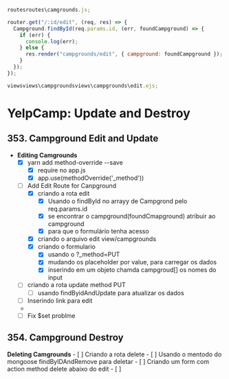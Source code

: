 ```javascript
routesroutes\camgrounds.js;

router.get("/:id/edit", (req, res) => {
  Campground.findById(req.params.id, (err, foundCampground) => {
    if (err) {
      console.log(err);
    } else {
      res.render("campgrounds/edit", { campground: foundCampground });
    }
  });
});

viewsviews\campgroundsviews\campgrounds\edit.ejs;
```

# YelpCamp: Update and Destroy

## 353. Campground Edit and Update

- **Editing Camgrounds**
  - [x] yarn add method-override --save
    - [x] require no app.js
    - [x] app.use(methodOverride('\_method'))
  - [ ] Add Edit Route for Canpground
    - [x] criando a rota edit
      - [x] Usando o findById no arrayy de Campgrond pelo req.params.id
      - [x] se encontrar o campground(foundCmapground) atribuir ao campground
      - [x] para que o formulário tenha acesso
    - [x] criando o arquivo edit view/campgrounds
    - [x] criando o formulario
      - [x] usando o ?_method=PUT
      - [x] mudando os placeholder por value, para carregar os dados
      - [x] inserindo em um objeto chamda campgroud[] os nomes do input
  - [ ] criando a rota update method PUT
    - [ ] usando findByidAndUpdate para atualizar os dados
  - [ ] Inserindo link para edit
  -
  - [ ] Fix \$set problme
## 354. Campground Destroy
  **Deleting Camgrounds**
    - [ ] Criando a rota delete
      - [ ] Usando o mentodo do mongoose findByIDAndRemove para deletar
    - [ ] Criando um form com action method delete abaixo do edit
    - [ ] 
